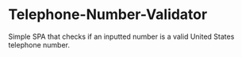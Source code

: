 # Telephone-Number-Validator
Simple SPA that checks if an inputted number is a valid United States telephone number.
